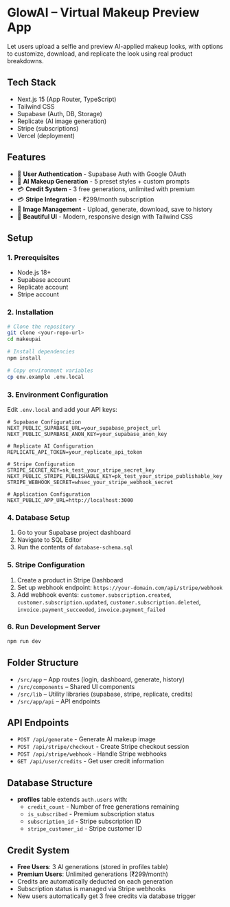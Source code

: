 # GlowAI – Virtual Makeup Preview App

Let users upload a selfie and preview AI-applied makeup looks, with options to customize, download, and replicate the look using real product breakdowns.

## Tech Stack
- Next.js 15 (App Router, TypeScript)
- Tailwind CSS
- Supabase (Auth, DB, Storage)
- Replicate (AI image generation)
- Stripe (subscriptions)
- Vercel (deployment)

## Features
- 🔐 **User Authentication** - Supabase Auth with Google OAuth
- 💄 **AI Makeup Generation** - 5 preset styles + custom prompts
- 💳 **Credit System** - 3 free generations, unlimited with premium
- 💳 **Stripe Integration** - ₹299/month subscription
- 📸 **Image Management** - Upload, generate, download, save to history
- 🎨 **Beautiful UI** - Modern, responsive design with Tailwind CSS

## Setup

### 1. Prerequisites
- Node.js 18+ 
- Supabase account
- Replicate account
- Stripe account

### 2. Installation
```bash
# Clone the repository
git clone <your-repo-url>
cd makeupai

# Install dependencies
npm install

# Copy environment variables
cp env.example .env.local
```

### 3. Environment Configuration
Edit `.env.local` and add your API keys:

```env
# Supabase Configuration
NEXT_PUBLIC_SUPABASE_URL=your_supabase_project_url
NEXT_PUBLIC_SUPABASE_ANON_KEY=your_supabase_anon_key

# Replicate AI Configuration
REPLICATE_API_TOKEN=your_replicate_api_token

# Stripe Configuration
STRIPE_SECRET_KEY=sk_test_your_stripe_secret_key
NEXT_PUBLIC_STRIPE_PUBLISHABLE_KEY=pk_test_your_stripe_publishable_key
STRIPE_WEBHOOK_SECRET=whsec_your_stripe_webhook_secret

# Application Configuration
NEXT_PUBLIC_APP_URL=http://localhost:3000
```

### 4. Database Setup
1. Go to your Supabase project dashboard
2. Navigate to SQL Editor
3. Run the contents of `database-schema.sql`

### 5. Stripe Configuration
1. Create a product in Stripe Dashboard
2. Set up webhook endpoint: `https://your-domain.com/api/stripe/webhook`
3. Add webhook events: `customer.subscription.created`, `customer.subscription.updated`, `customer.subscription.deleted`, `invoice.payment_succeeded`, `invoice.payment_failed`

### 6. Run Development Server
```bash
npm run dev
```

## Folder Structure
- `/src/app` – App routes (login, dashboard, generate, history)
- `/src/components` – Shared UI components
- `/src/lib` – Utility libraries (supabase, stripe, replicate, credits)
- `/src/app/api` – API endpoints

## API Endpoints
- `POST /api/generate` - Generate AI makeup image
- `POST /api/stripe/checkout` - Create Stripe checkout session
- `POST /api/stripe/webhook` - Handle Stripe webhooks
- `GET /api/user/credits` - Get user credit information

## Database Structure
- **profiles** table extends `auth.users` with:
  - `credit_count` - Number of free generations remaining
  - `is_subscribed` - Premium subscription status
  - `subscription_id` - Stripe subscription ID
  - `stripe_customer_id` - Stripe customer ID

## Credit System
- **Free Users**: 3 AI generations (stored in profiles table)
- **Premium Users**: Unlimited generations (₹299/month)
- Credits are automatically deducted on each generation
- Subscription status is managed via Stripe webhooks
- New users automatically get 3 free credits via database trigger
